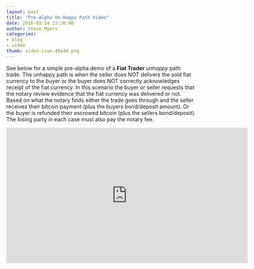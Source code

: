 ```yaml
---
layout: post
title: "Pre-Alpha Un-Happy Path Video"
date: 2016-02-24 22:30:00
author: Steve Myers
categories: 
- blog
- video
thumb: video-icon-48x48.png
---
```


See below for a simple pre-alpha demo of a **Fiat Trader** _unhappy_ path trade.  The unhappy path is when the seller does NOT delivers the sold fiat currency to the buyer or the buyer does NOT correctly acknowledges receipt of the fiat currency. In this scenario the buyer or seller requests that the notary review evidence that the fiat currency was delivered or not. Based on what the notary finds either the trade goes through and the seller receives their bitcoin payment (plus the buyers bond/deposit amount).  Or the buyer is refunded their escrowed bitcoin (plus the sellers bond/deposit). The losing party in each case must also pay the notary fee.

<!--more-->
 
<iframe width="640" height="360" src="https://www.youtube.com/embed/xNzVZcJ_SQY" frameborder="0" allowfullscreen></iframe>